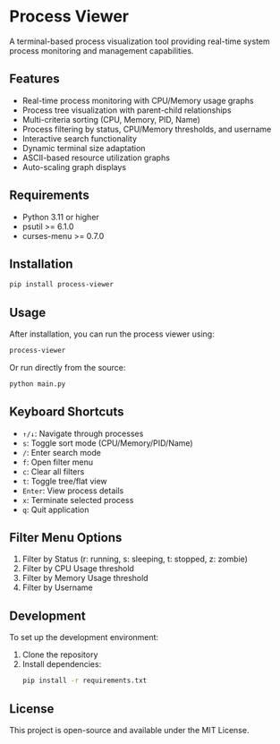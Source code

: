 # Process Viewer

A terminal-based process visualization tool providing real-time system process monitoring and management capabilities.

## Features

- Real-time process monitoring with CPU/Memory usage graphs
- Process tree visualization with parent-child relationships
- Multi-criteria sorting (CPU, Memory, PID, Name)
- Process filtering by status, CPU/Memory thresholds, and username
- Interactive search functionality
- Dynamic terminal size adaptation
- ASCII-based resource utilization graphs
- Auto-scaling graph displays

## Requirements

- Python 3.11 or higher
- psutil >= 6.1.0
- curses-menu >= 0.7.0

## Installation

```bash
pip install process-viewer
```

## Usage

After installation, you can run the process viewer using:

```bash
process-viewer
```

Or run directly from the source:

```bash
python main.py
```

## Keyboard Shortcuts

- `↑/↓`: Navigate through processes
- `s`: Toggle sort mode (CPU/Memory/PID/Name)
- `/`: Enter search mode
- `f`: Open filter menu
- `c`: Clear all filters
- `t`: Toggle tree/flat view
- `Enter`: View process details
- `x`: Terminate selected process
- `q`: Quit application

## Filter Menu Options

1. Filter by Status (r: running, s: sleeping, t: stopped, z: zombie)
2. Filter by CPU Usage threshold
3. Filter by Memory Usage threshold
4. Filter by Username

## Development

To set up the development environment:

1. Clone the repository
2. Install dependencies:
   ```bash
   pip install -r requirements.txt
   ```

## License

This project is open-source and available under the MIT License.
